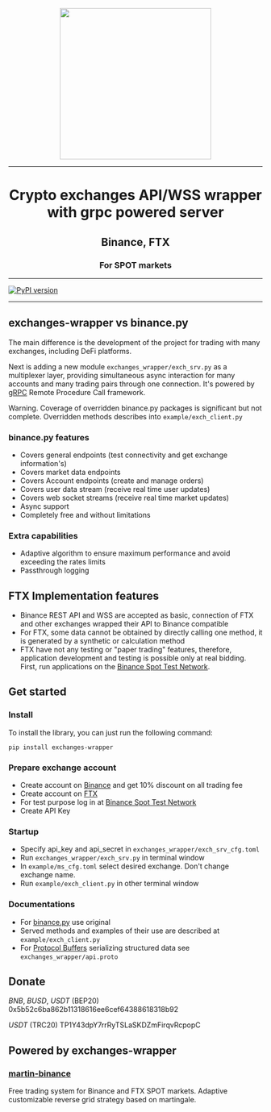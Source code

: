 
<p align="center"><img src="https://raw.githubusercontent.com/gist/DogsTailFarmer/167eaf65cebfe95d954082c7f181a2cc/raw/a67270de8663ad3de4733330ff64c9ba3153f87d/Logo%202v3.svg" width="300"></p>

***
<h1 align="center">Crypto exchanges API/WSS wrapper with grpc powered server</h1>

<h2 align="center">Binance, FTX</h2>

<h3 align="center">For SPOT markets</h2>

***
<a href="https://badge.fury.io/py/exchanges-wrapper"><img src="https://badge.fury.io/py/exchanges-wrapper.svg" alt="PyPI version"></a>
***

## exchanges-wrapper vs binance.py
The main difference is the development of the project for trading with many exchanges, including DeFi platforms.

Next is adding a new module ```exchanges_wrapper/exch_srv.py``` as a multiplexer layer, providing simultaneous async interaction for many accounts
and many trading pairs through one connection. It's powered by [gRPC](https://grpc.io/about/)
Remote Procedure Call framework.

Warning. Coverage of overridden binance.py packages is significant but not complete.
Overridden methods describes into ```example/exch_client.py```

### binance.py features
- Covers general endpoints (test connectivity and get exchange information's)
- Covers market data endpoints
- Covers Account endpoints (create and manage orders)
- Covers user data stream (receive real time user updates)
- Covers web socket streams (receive real time market updates)
- Async support
- Completely free and without limitations

### Extra capabilities
- Adaptive algorithm to ensure maximum performance and avoid exceeding the rates limits
- Passthrough logging

## FTX Implementation features
- Binance REST API and WSS are accepted as basic, connection of FTX and other exchanges
wrapped their API to Binance compatible
- For FTX, some data cannot be obtained by directly calling one method, it is generated by a synthetic or calculation
method
- FTX have not any testing or "paper trading" features, therefore, application development and testing is possible only
at real bidding. First, run applications on the [Binance Spot Test Network](https://testnet.binance.vision/).

## Get started
### Install
To install the library, you can just run the following command:
```console
pip install exchanges-wrapper
```
### Prepare exchange account
* Create account on [Binance](https://accounts.binance.com/en/register?ref=QCS4OGWR) and get 10% discount on all trading
fee
* Create account on [FTX](https://ftx.com/profile#a=62025440)
* For test purpose log in at [Binance Spot Test Network](https://testnet.binance.vision/)
* Create API Key

### Startup
* Specify api_key and api_secret in ```exchanges_wrapper/exch_srv_cfg.toml```
* Run ```exchanges_wrapper/exch_srv.py``` in terminal window
* In ```example/ms_cfg.toml``` select desired exchange. Don't change exchange name.
* Run ```example/exch_client.py``` in other terminal window

### Documentations
* For [binance.py](https://th0rgal.gitbook.io/binance-py/) use original
* Served methods and examples of their use are described at ```example/exch_client.py```
* For [Protocol Buffers](https://developers.google.com/protocol-buffers/docs/overview) serializing structured data
see ```exchanges_wrapper/api.proto```

## Donate
*BNB*, *BUSD*, *USDT* (BEP20) 0x5b52c6ba862b11318616ee6cef64388618318b92

*USDT* (TRC20) TP1Y43dpY7rrRyTSLaSKDZmFirqvRcpopC

## Powered by exchanges-wrapper
### [martin-binance](https://github.com/DogsTailFarmer/martin-binance)
Free trading system for Binance and FTX SPOT markets. Adaptive customizable reverse grid strategy based on martingale.